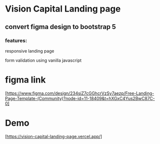# Vision Capital Landing page
## convert figma design to bootstrap 5 
### features:
responsive landing page

form validation using vanilla javascript
# figma link
[https://www.figma.com/design/234siZ7cGGhcrVzSy7aezp/Free-Landing-Page-Template-(Community)?node-id=11-18409&t=hXGxC4Yus2BwC87C-0]
# Demo
[https://vision-capital-landing-page.vercel.app/]
